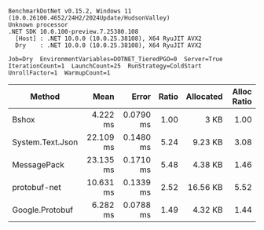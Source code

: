 ```

BenchmarkDotNet v0.15.2, Windows 11 (10.0.26100.4652/24H2/2024Update/HudsonValley)
Unknown processor
.NET SDK 10.0.100-preview.7.25380.108
  [Host] : .NET 10.0.0 (10.0.25.38108), X64 RyuJIT AVX2
  Dry    : .NET 10.0.0 (10.0.25.38108), X64 RyuJIT AVX2

Job=Dry  EnvironmentVariables=DOTNET_TieredPGO=0  Server=True
IterationCount=1  LaunchCount=25  RunStrategy=ColdStart
UnrollFactor=1  WarmupCount=1

```
| Method           |      Mean |     Error | Ratio | Allocated | Alloc Ratio |
|------------------|----------:|----------:|------:|----------:|------------:|
| Bshox            |  4.222 ms | 0.0790 ms |  1.00 |      3 KB |        1.00 |
| System.Text.Json | 22.109 ms | 0.1480 ms |  5.24 |   9.23 KB |        3.08 |
| MessagePack      | 23.135 ms | 0.1710 ms |  5.48 |   4.38 KB |        1.46 |
| protobuf-net     | 10.631 ms | 0.1339 ms |  2.52 |  16.56 KB |        5.52 |
| Google.Protobuf  |  6.282 ms | 0.0788 ms |  1.49 |   4.32 KB |        1.44 |
